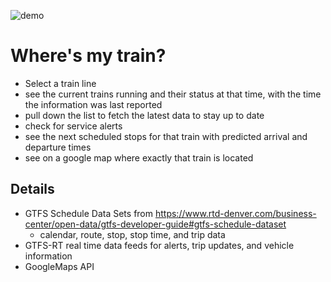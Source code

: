 ![demo](https://github.com/Pierre81385/rtd_flutter/blob/main/rtd/lib/assets/current.gif?raw=true)

# Where's my train?

- Select a train line
- see the current trains running and their status at that time, with the time the information was last reported
- pull down the list to fetch the latest data to stay up to date
- check for service alerts
- see the next scheduled stops for that train with predicted arrival and departure times
- see on a google map where exactly that train is located

## Details

- GTFS Schedule Data Sets from https://www.rtd-denver.com/business-center/open-data/gtfs-developer-guide#gtfs-schedule-dataset
  - calendar, route, stop, stop time, and trip data
- GTFS-RT real time data feeds for alerts, trip updates, and vehicle information
- GoogleMaps API
